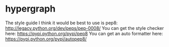 hypergraph
==========

The style guide I think it would be best to use is pep8: http://legacy.python.org/dev/peps/pep-0008/
You can get the style checker here: https://pypi.python.org/pypi/pep8
You can get an auto formatter here: https://pypi.python.org/pypi/autopep8/
